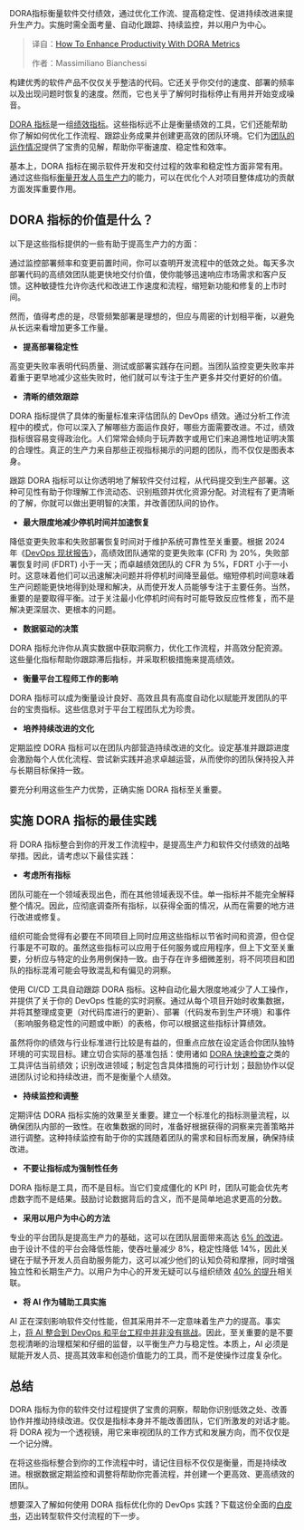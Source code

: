<!--
title: DORA指标：解锁效率倍增的秘密武器
cover: https://cdn.thenewstack.io/media/2025/09/33c80bd9-metrics.jpg
summary: DORA指标衡量软件交付绩效，通过优化工作流、提高稳定性、促进持续改进来提升生产力。实施时需全面考量、自动化跟踪、持续监控，并以用户为中心。
-->

DORA指标衡量软件交付绩效，通过优化工作流、提高稳定性、促进持续改进来提升生产力。实施时需全面考量、自动化跟踪、持续监控，并以用户为中心。

> 译自：[How To Enhance Productivity With DORA Metrics](https://thenewstack.io/how-to-enhance-productivity-with-dora-metrics/)
> 
> 作者：Massimiliano Bianchessi

构建优秀的软件产品不仅仅关乎整洁的代码。它还关乎你交付的速度、部署的频率以及出现问题时恢复的速度。然而，它也关乎了解何时指标停止有用并开始变成噪音。

[DORA 指标](https://dora.dev/guides/dora-metrics-four-keys/)是一组[绩效指标](https://thenewstack.io/dora-2024-ai-and-platform-engineering-fall-short/)。这些指标远不止是衡量绩效的工具，它们还能帮助你了解如何优化工作流程、跟踪业务成果并创建更高效的团队环境。它们为[团队的运作情况](https://thenewstack.io/google-says-you-might-be-doing-dora-metrics-wrong/)提供了宝贵的见解，帮助你平衡速度、稳定性和效率。

基本上，DORA 指标在揭示软件开发和交付过程的效率和稳定性方面非常有用。通过这些指标[衡量开发人员生产力](https://thenewstack.io/can-enterprise-devops-ever-measure-up/)的能力，可以在优化个人对项目整体成功的贡献方面发挥重要作用。

## DORA 指标的价值是什么？

以下是这些指标提供的一些有助于提高生产力的方面：

通过监控部署频率和变更前置时间，你可以查明开发流程中的低效之处。每天多次部署代码的高绩效团队能更快地交付价值，使你能够迅速响应市场需求和客户反馈。这种敏捷性允许你迭代和改进工作速度和流程，缩短新功能和修复的上市时间。

然而，值得考虑的是，尽管频繁部署是理想的，但应与周密的计划相平衡，以避免从长远来看增加更多工作量。

* **提高部署稳定性**

高变更失败率表明代码质量、测试或部署实践存在问题。当团队监控变更失败率并着重于更早地减少这些失败时，他们就可以专注于生产更多并交付更好的价值。

* **清晰的绩效跟踪**

DORA 指标提供了具体的衡量标准来评估团队的 DevOps 绩效。通过分析工作流程中的模式，你可以深入了解哪些方面运作良好，哪些方面需要改进。不过，绩效指标很容易变得政治化。人们常常会倾向于玩弄数字或用它们来追溯性地证明决策的合理性。真正的生产力来自那些正视指标揭示的问题的团队，而不仅仅是图表本身。

跟踪 DORA 指标可以让你透明地了解软件交付过程，从代码提交到生产部署。这种可见性有助于你理解工作流动态、识别瓶颈并优化资源分配。对流程有了更清晰的了解，你就可以做出更明智的决策，并改善团队间的协作。

* **最大限度地减少停机时间并加速恢复**

降低变更失败率和失败部署恢复时间对于维护系统可靠性至关重要。根据 2024 年《[DevOps 现状报告](https://services.google.com/fh/files/misc/2024_final_dora_report.pdf)》，高绩效团队通常的变更失败率 (CFR) 为 20%，失败部署恢复时间 (FDRT) 小于一天；而卓越绩效团队的 CFR 为 5%，FDRT 小于一小时。这意味着他们可以迅速解决问题并将停机时间降至最低。缩短停机时间意味着生产问题能更快地得到处理和解决，从而使开发人员能够专注于主要任务。当然，重要的是要取得平衡。过于关注最小化停机时间有时可能导致反应性修复，而不是解决更深层次、更根本的问题。

* **数据驱动的决策**

DORA 指标允许你从真实数据中获取洞察力，优化工作流程，并高效分配资源。这些量化指标帮助你跟踪滞后指标，并采取积极措施来提高绩效。

* **衡量平台工程师工作的影响**

DORA 指标可以成为衡量设计良好、高效且具有高度自动化以赋能开发团队的平台的宝贵指标。这些信息对于平台工程团队尤为珍贵。

* **培养持续改进的文化**

定期监控 DORA 指标可以在团队内部营造持续改进的文化。设定基准并跟踪进度会激励每个人优化流程、尝试新实践并追求卓越运营，从而使你的团队保持投入并与长期目标保持一致。

要充分利用这些生产力优势，正确实施 DORA 指标至关重要。

## 实施 DORA 指标的最佳实践

将 DORA 指标整合到你的开发工作流程中，是提高生产力和软件交付绩效的战略举措。因此，请考虑以下最佳实践：

* **考虑所有指标**

团队可能在一个领域表现出色，而在其他领域表现不佳。单一指标并不能完全解释整个情况。因此，应彻底调查所有指标，以获得全面的情况，从而在需要的地方进行改进或修复。

组织可能会觉得有必要在不同项目上同时应用这些指标以节省时间和资源，但仓促行事是不可取的。虽然这些指标可以应用于任何服务或应用程序，但上下文至关重要，分析应与特定的业务用例保持一致。由于存在许多细微差别，将不同项目和团队的指标混淆可能会导致混乱和有偏见的洞察。

使用 CI/CD 工具自动跟踪 DORA 指标。这种自动化最大限度地减少了人工操作，并提供了关于你的 DevOps 性能的实时洞察。通过从每个项目开始时收集数据，并将其整理成变更（对代码库进行的更新）、部署（代码发布到生产环境）和事件（影响服务稳定性的问题或中断）的表格，你可以根据这些指标计算绩效。

虽然将你的绩效与行业标准进行比较是有益的，但重点应放在设定适合你团队独特环境的可实现目标。建立切合实际的基准包括：使用诸如 [DORA 快速检查](https://dora.dev/quickcheck/)之类的工具评估当前绩效；识别改进领域；制定包含具体措施的可行计划；鼓励协作以促进团队讨论和持续改进，而不是衡量个人绩效。

* **持续监控和调整**

定期评估 DORA 指标实施的效果至关重要。建立一个标准化的指标测量流程，以确保团队内部的一致性。在收集数据的同时，准备好根据获得的洞察来完善策略并进行调整。这种持续监控有助于你的实践随着团队的需求和目标而发展，确保持续改进。

* **不要让指标成为强制性任务**

DORA 指标是工具，而不是目标。当它们变成僵化的 KPI 时，团队可能会优先考虑数字而不是结果。鼓励讨论数据背后的含义，而不是简单地追求更高的分数。

* **采用以用户为中心的方法**

专业的平台团队是提高生产力的基础，这可以在团队层面带来高达 [6% 的改进](https://services.google.com/fh/files/misc/dora_one_pager_2024.pdf)。由于设计不佳的平台会降低性能，使吞吐量减少 8%，稳定性降低 14%，因此关键在于赋予开发人员自助服务能力，这可以减少他们的认知负荷和摩擦，同时增强独立性和长期生产力。以用户为中心的开发无疑可以与组织绩效 [40% 的提升](https://services.google.com/fh/files/misc/2024_final_dora_report.pdf%C3%B9)相关联。

* **将 AI 作为辅助工具实施**

AI 正在深刻影响软件交付性能，但其采用并不一定意味着生产力的提高。事实上，[将 AI 整合到 DevOps 和平台工程中并非没有挑战](https://thenewstack.io/ai-in-platform-engineering-concerns-grow-alongside-advantages/)。因此，至关重要的是不要忽视清晰的治理框架和仔细的监督，以平衡生产力与稳定性。本质上，AI 必须是赋能开发人员、提高其效率和创造价值能力的工具，而不是使操作过度复杂化。

## 总结

DORA 指标为你的软件交付过程提供了宝贵的洞察，帮助你识别低效之处、改善协作并推动持续改进。仅仅是指标本身并不能改善团队，它们所激发的对话才能。将 DORA 视为一个透视镜，用它来审视团队的工作方式和发展方向，而不仅仅是一个记分牌。

在将这些指标整合到你的工作流程中时，请记住目标不仅仅是衡量，而是持续改进。根据数据定期监控和调整将帮助你完善流程，并创建一个更高效、更高绩效的团队。

想要深入了解如何使用 DORA 指标优化你的 DevOps 实践？下载这份全面的[白皮书](https://mia-platform.eu/library/devops-world/)，迈出转型软件交付流程的下一步。